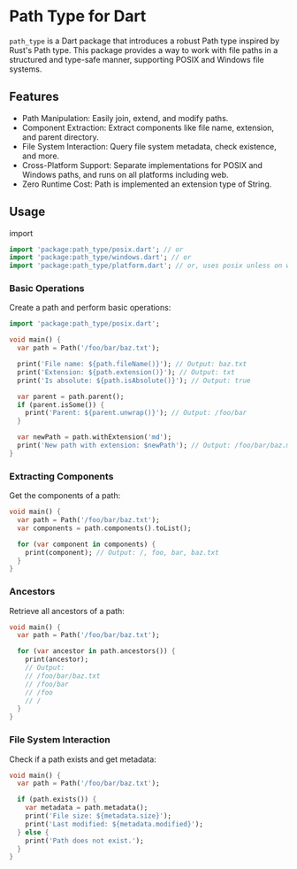 # Path Type for Dart

`path_type` is a Dart package that introduces a robust Path type inspired by Rust's Path type. This package provides a way to work with file paths in a structured and type-safe manner, supporting POSIX and Windows file systems.

## Features
- Path Manipulation: Easily join, extend, and modify paths.
- Component Extraction: Extract components like file name, extension, and parent directory.
- File System Interaction: Query file system metadata, check existence, and more.
- Cross-Platform Support: Separate implementations for POSIX and Windows paths, and runs on all platforms including web.
- Zero Runtime Cost: Path is implemented an extension type of String.

## Usage
import
```dart
import 'package:path_type/posix.dart'; // or
import 'package:path_type/windows.dart'; // or
import 'package:path_type/platform.dart'; // or, uses posix unless on windows
```

### Basic Operations
Create a path and perform basic operations:

```dart
import 'package:path_type/posix.dart';

void main() {
  var path = Path('/foo/bar/baz.txt');

  print('File name: ${path.fileName()}'); // Output: baz.txt
  print('Extension: ${path.extension()}'); // Output: txt
  print('Is absolute: ${path.isAbsolute()}'); // Output: true

  var parent = path.parent();
  if (parent.isSome()) {
    print('Parent: ${parent.unwrap()}'); // Output: /foo/bar
  }

  var newPath = path.withExtension('md');
  print('New path with extension: $newPath'); // Output: /foo/bar/baz.md
}
```
### Extracting Components
Get the components of a path:
```dart
void main() {
  var path = Path('/foo/bar/baz.txt');
  var components = path.components().toList();

  for (var component in components) {
    print(component); // Output: /, foo, bar, baz.txt
  }
}
```
### Ancestors
Retrieve all ancestors of a path:
```dart
void main() {
  var path = Path('/foo/bar/baz.txt');

  for (var ancestor in path.ancestors()) {
    print(ancestor);
    // Output:
    // /foo/bar/baz.txt
    // /foo/bar
    // /foo
    // /
  }
}
```
### File System Interaction
Check if a path exists and get metadata:

```dart
void main() {
  var path = Path('/foo/bar/baz.txt');

  if (path.exists()) {
    var metadata = path.metadata();
    print('File size: ${metadata.size}');
    print('Last modified: ${metadata.modified}');
  } else {
    print('Path does not exist.');
  }
}
```
